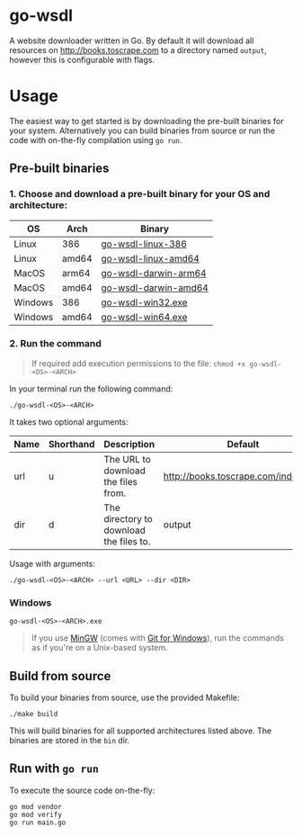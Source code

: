 # go-wsdl

A website downloader written in Go. By default it will download all resources on http://books.toscrape.com to a directory named `output`, however this is configurable with flags.

# Usage

The easiest way to get started is by downloading the pre-built binaries for your system. Alternatively you can build binaries from source or run the code with on-the-fly compilation using `go run`.

## Pre-built binaries

### 1. Choose and download a pre-built binary for your OS and architecture:

| OS      | Arch  | Binary                          |
|---------|-------|---------------------------------|
| Linux   | 386   | [go-wsdl-linux-386](url)        |
| Linux   | amd64 | [go-wsdl-linux-amd64](url)  |
| MacOS   | arm64 | [go-wsdl-darwin-arm64](url) |
| MacOS   | amd64 | [go-wsdl-darwin-amd64](url) |
| Windows | 386   | [go-wsdl-win32.exe](url)    |
| Windows | amd64 | [go-wsdl-win64.exe](url)    |

### 2. Run the command

> If required add execution permissions to the file: ```chmod +x go-wsdl-<OS>-<ARCH>```

In your terminal run the following command:

```./go-wsdl-<OS>-<ARCH>```

It takes two optional arguments:

| Name | Shorthand | Description                             | Default                              |
|------|-----------|-----------------------------------------|--------------------------------------|
| url  | u         | The URL to download the files from.     | http://books.toscrape.com/index.html |
| dir  | d         | The directory to download the files to. | output                               |

Usage with arguments:

```./go-wsdl-<OS>-<ARCH> --url <URL> --dir <DIR>```

### Windows

```go-wsdl-<OS>-<ARCH>.exe```

> If you use [MinGW](https://www.mingw-w64.org) (comes with [Git for Windows](https://git-scm.com/download/win)), run the commands as if you're on a Unix-based system. 

## Build from source

To build your binaries from source, use the provided Makefile:

```./make build```

This will build binaries for all supported architectures listed above. The binaries are stored in the `bin` dir.

## Run with ``go run``

To execute the source code on-the-fly:

```
go mod vendor
go mod verify
go run main.go 
```

